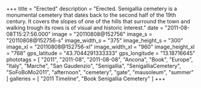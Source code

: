 +++
title = "Erected"
description = "Erected. Senigallia cemetery is a monumental cemetery that dates back to the second half of the 19th century. It covers the slopes of one of the hills that surround the town and walking trough its rows is of visual and historic interest."
date = "2011-08-08T15:27:56.000"
image = "20110808@152756"
image_s = "20110808@152756-s"
image_width_s = "375"
image_height_s = "300"
image_xl = "20110808@152756-xl"
image_width_xl = "960"
image_height_xl = "768"
gps_latitude = "43.7044291333333"
gps_longitude = "13.18716645"
phototags = [ "2011", "2011-08", "2011-08-08", "Ancona", "Book", "Europe", "Italy", "Marche", "San Gaudenzio", "Senigallia", "SenigalliaCemetery", "SoFoBoMo2011", "afternoon", "cemetery", "gate", "mausoleum", "summer" ]
galleries = [ "2011 Timeline", "Book Senigallia Cemetery" ]
+++
